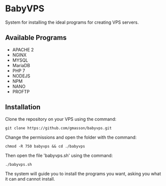 # BabyVPS
System for installing the ideal programs for creating VPS servers.

## Available Programs
- APACHE 2
- NGINX
- MYSQL
- MariaDB
- PHP 7
- NODEJS
- NPM
- NANO
- PROFTP

## Installation

Clone the repository on your VPS using the command:

    git clone https://github.com/gmasson/babyvps.git
    
Change the permissions and open the folder with the command:

    chmod -R 750 babyvps && cd ./babyvps

Then open the file 'babyvps.sh' using the command:

    ./babyvps.sh

The system will guide you to install the programs you want, asking you what it can and cannot install.
